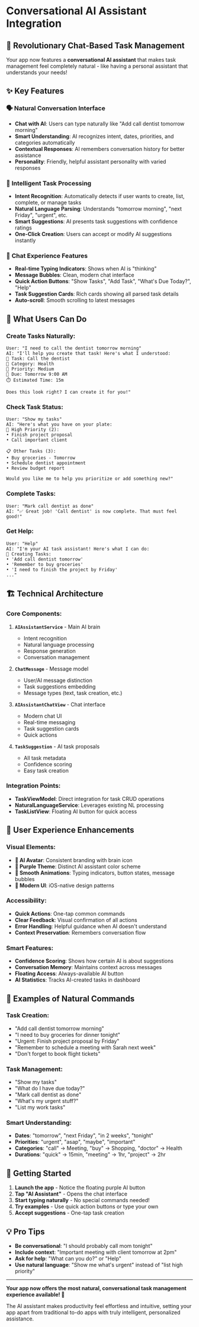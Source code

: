 # Conversational AI Assistant Integration

## 🚀 **Revolutionary Chat-Based Task Management**

Your app now features a **conversational AI assistant** that makes task management feel completely natural - like having a personal assistant that understands your needs!

## ✨ **Key Features**

### 🗣️ **Natural Conversation Interface**
- **Chat with AI**: Users can type naturally like "Add call dentist tomorrow morning"
- **Smart Understanding**: AI recognizes intent, dates, priorities, and categories automatically
- **Contextual Responses**: AI remembers conversation history for better assistance
- **Personality**: Friendly, helpful assistant personality with varied responses

### 🧠 **Intelligent Task Processing**
- **Intent Recognition**: Automatically detects if user wants to create, list, complete, or manage tasks
- **Natural Language Parsing**: Understands "tomorrow morning", "next Friday", "urgent", etc.
- **Smart Suggestions**: AI presents task suggestions with confidence ratings
- **One-Click Creation**: Users can accept or modify AI suggestions instantly

### 💬 **Chat Experience Features**
- **Real-time Typing Indicators**: Shows when AI is "thinking"
- **Message Bubbles**: Clean, modern chat interface
- **Quick Action Buttons**: "Show Tasks", "Add Task", "What's Due Today?", "Help"
- **Task Suggestion Cards**: Rich cards showing all parsed task details
- **Auto-scroll**: Smooth scrolling to latest messages

## 🎯 **What Users Can Do**

### **Create Tasks Naturally:**
```
User: "I need to call the dentist tomorrow morning"
AI: "I'll help you create that task! Here's what I understood:
📝 Task: Call the dentist
📂 Category: Health
🚩 Priority: Medium
📅 Due: Tomorrow 9:00 AM
⏱️ Estimated Time: 15m

Does this look right? I can create it for you!"
```

### **Check Task Status:**
```
User: "Show my tasks"
AI: "Here's what you have on your plate:
🔴 High Priority (2):
• Finish project proposal
• Call important client

📋 Other Tasks (3):
• Buy groceries - Tomorrow
• Schedule dentist appointment
• Review budget report

Would you like me to help you prioritize or add something new?"
```

### **Complete Tasks:**
```
User: "Mark call dentist as done"
AI: "✅ Great job! 'Call dentist' is now complete. That must feel good!"
```

### **Get Help:**
```
User: "Help"
AI: "I'm your AI task assistant! Here's what I can do:
📝 Creating Tasks:
• 'Add call dentist tomorrow'
• 'Remember to buy groceries'
• 'I need to finish the project by Friday'
..."
```

## 🏗️ **Technical Architecture**

### **Core Components:**

1. **`AIAssistantService`** - Main AI brain
   - Intent recognition
   - Natural language processing
   - Response generation
   - Conversation management

2. **`ChatMessage`** - Message model
   - User/AI message distinction
   - Task suggestions embedding
   - Message types (text, task creation, etc.)

3. **`AIAssistantChatView`** - Chat interface
   - Modern chat UI
   - Real-time messaging
   - Task suggestion cards
   - Quick actions

4. **`TaskSuggestion`** - AI task proposals
   - All task metadata
   - Confidence scoring
   - Easy task creation

### **Integration Points:**
- **TaskViewModel**: Direct integration for task CRUD operations
- **NaturalLanguageService**: Leverages existing NL processing
- **TaskListView**: Floating AI button for quick access

## 🎨 **User Experience Enhancements**

### **Visual Elements:**
- **🤖 AI Avatar**: Consistent branding with brain icon
- **💜 Purple Theme**: Distinct AI assistant color scheme
- **🌊 Smooth Animations**: Typing indicators, button states, message bubbles
- **📱 Modern UI**: iOS-native design patterns

### **Accessibility:**
- **Quick Actions**: One-tap common commands
- **Clear Feedback**: Visual confirmation of all actions
- **Error Handling**: Helpful guidance when AI doesn't understand
- **Context Preservation**: Remembers conversation flow

### **Smart Features:**
- **Confidence Scoring**: Shows how certain AI is about suggestions
- **Conversation Memory**: Maintains context across messages
- **Floating Access**: Always-available AI button
- **AI Statistics**: Tracks AI-created tasks in dashboard

## 🔮 **Examples of Natural Commands**

### **Task Creation:**
- "Add call dentist tomorrow morning"
- "I need to buy groceries for dinner tonight"
- "Urgent: Finish project proposal by Friday"
- "Remember to schedule a meeting with Sarah next week"
- "Don't forget to book flight tickets"

### **Task Management:**
- "Show my tasks"
- "What do I have due today?"
- "Mark call dentist as done"
- "What's my urgent stuff?"
- "List my work tasks"

### **Smart Understanding:**
- **Dates**: "tomorrow", "next Friday", "in 2 weeks", "tonight"
- **Priorities**: "urgent", "asap", "maybe", "important"
- **Categories**: "call" → Meeting, "buy" → Shopping, "doctor" → Health
- **Durations**: "quick" → 15min, "meeting" → 1hr, "project" → 2hr

## 🚀 **Getting Started**

1. **Launch the app** - Notice the floating purple AI button
2. **Tap "AI Assistant"** - Opens the chat interface
3. **Start typing naturally** - No special commands needed!
4. **Try examples** - Use quick action buttons or type your own
5. **Accept suggestions** - One-tap task creation

## 💡 **Pro Tips**

- **Be conversational**: "I should probably call mom tonight"
- **Include context**: "Important meeting with client tomorrow at 2pm"
- **Ask for help**: "What can you do?" or "Help"
- **Use natural language**: "Show me what's urgent" instead of "list high priority"

---

**Your app now offers the most natural, conversational task management experience available! 🎉**

The AI assistant makes productivity feel effortless and intuitive, setting your app apart from traditional to-do apps with truly intelligent, personalized assistance.
